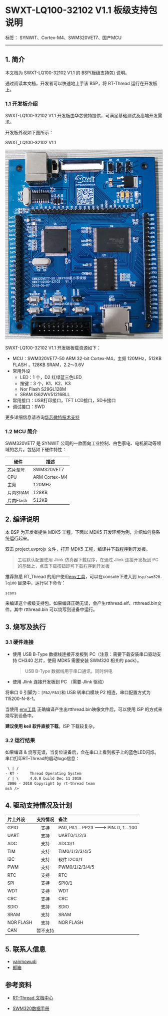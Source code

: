# SWXT-LQ100-32102 V1.1 板级支持包 说明

标签： SYNWIT、Cortex-M4、SWM320VET7、国产MCU

---

## 1. 简介

本文档为 SWXT-LQ100-32102 V1.1 的 BSP(板级支持包) 说明。

通过阅读本文档，开发者可以快速地上手该 BSP，将 RT-Thread 运行在开发板上。

### 1.1  开发板介绍

SWXT-LQ100-32102 V1.1 开发板由华芯微特提供，可满足基础测试及高端开发需求。

开发板外观如下图所示：

SWXT_LQ100-32102 V1.1

![SWXT-LQ100-32102](figures/SWXT-LQ100-32102.jpg "SWXT-LQ100-32102 V1.1")

SWXT-LQ100-32102 V1.1 开发板板载资源如下：

- MCU：SWM320VET7-50  ARM 32-bit Cortex-M4，主频 120MHz，512KB FLASH ，128KB SRAM，2.2～3.6V
- 常用外设
  - LED：1 个，D2 红绿蓝三色LED
  - 按键：3 个，K1、K2、K3
  - Nor Flash S29GL128M
  - SRAM IS62WV51216BLL
- 常用接口：USB打印接口，TFT LCD接口，SD卡接口
- 调试接口：SWD

更多详细信息请咨询[华芯微特技术支持](https://www.synwit.cn)

### 1.2  MCU 简介

SWM320VET7 是 SYNWIT 公司的一款面向工业控制、白色家电、电机驱动等领域的芯片。包括如下硬件特性：

| 硬件 | 描述 |
| -- | -- |
|芯片型号| SWM320VET7 |
|CPU| ARM Cortex-M4 |
|主频| 120MHz |
|片内SRAM| 128KB |
|片内Flash|  512KB |

## 2. 编译说明

本 BSP 为开发者提供 MDK5 工程。下面以 MDK5 开发环境为例，介绍如何将系统运行起来。

双击 project.uvprojx 文件，打开 MDK5 工程，编译并下载程序到开发板。

> 工程默认配置使用 Jlink 仿真器下载程序，在通过 Jlink 连接开发板到 PC 的基础上，点击下载按钮即可下载程序到开发板

推荐熟悉 RT_Thread 的用户使用[env工具](https://www.rt-thread.org/page/download.html)，可以在console下进入到 `bsp/swm320-lq100` 目录中，运行以下命令：

`scons`

来编译这个板级支持包。如果编译正确无误，会产生rtthread.elf、rtthread.bin文件。其中 rtthread.bin 可以烧写到设备中运行。

## 3. 烧写及执行

### 3.1 硬件连接

- 使用 USB B-Type 数据线连接开发板到 PC（注意：需要下载安装串口驱动支持 CH340 芯片，使用 MDK5 需要安装 SWM320 相关的 pack）。

  >  USB B-Type 数据线用于串口通讯，同时供电

- 使用 Jlink 连接开发板到 PC （需要 Jlink 驱动）

将串口 0 引脚为：`[PA2/PA3]`和 USB 转串口模块 P2 相连，串口配置方式为115200-N-8-1。

当使用 [env工具](https://www.rt-thread.org/page/download.html) 正确编译产生出rtthread.bin映像文件后，可以使用 ISP 的方式来烧写到设备中。

**建议使用 keil 软件直接下载**。ISP 下载较复杂。

### 3.2 运行结果

如果编译 & 烧写无误，当复位设备后，会在串口上看到板子上的蓝色LED闪烁。串口打印RT-Thread的启动logo信息：

```
 \ | /
- RT -     Thread Operating System
 / | \     4.0.0 build Dec 11 2018
 2006 - 2018 Copyright by rt-thread team
msh />
```

## 4. 驱动支持情况及计划

| **片上外设**        | **支持情况**  | **备注**                              |
| :----------------- | :----------: | :----------------------------------- |
| GPIO               |     支持     | PA0, PA1... PP23 ---> PIN: 0, 1...100 |
| UART               |     支持     | UART0/1/2/3                           |
| ADC                |     支持     | ADC0/1                                |
| TIM                |     支持     | TIM0/1/2/3/4/5                        |
| I2C                |     支持     | 软件 I2C0/1                            |
| PWM                |     支持     | PWM0/1/2/3/4/5                        |
| RTC                |     支持     | RTC                                   |
| SPI                |     支持     | SPI0/1                                |
| WDT                |     支持     | WDT                                   |
| CRC                |     支持     | CRC                                   |
| SDIO               |     支持     | SDIO                                  |
| SRAM               |     支持     | SRAM                                  |
| NOR FLASH          |     支持     | NOR FLASH                             |
| CAN                |    暂不支持   |                                       |

## 5. 联系人信息

- [yanmowudi](https://github.com/yanmowudi)
- [邮箱](lik@synwit.cn)

## 参考资料

* [RT-Thread 文档中心](https://www.rt-thread.org/document/site/)

* [SWM320数据手册](https://www.synwit.cn/col.jsp?id=155)
